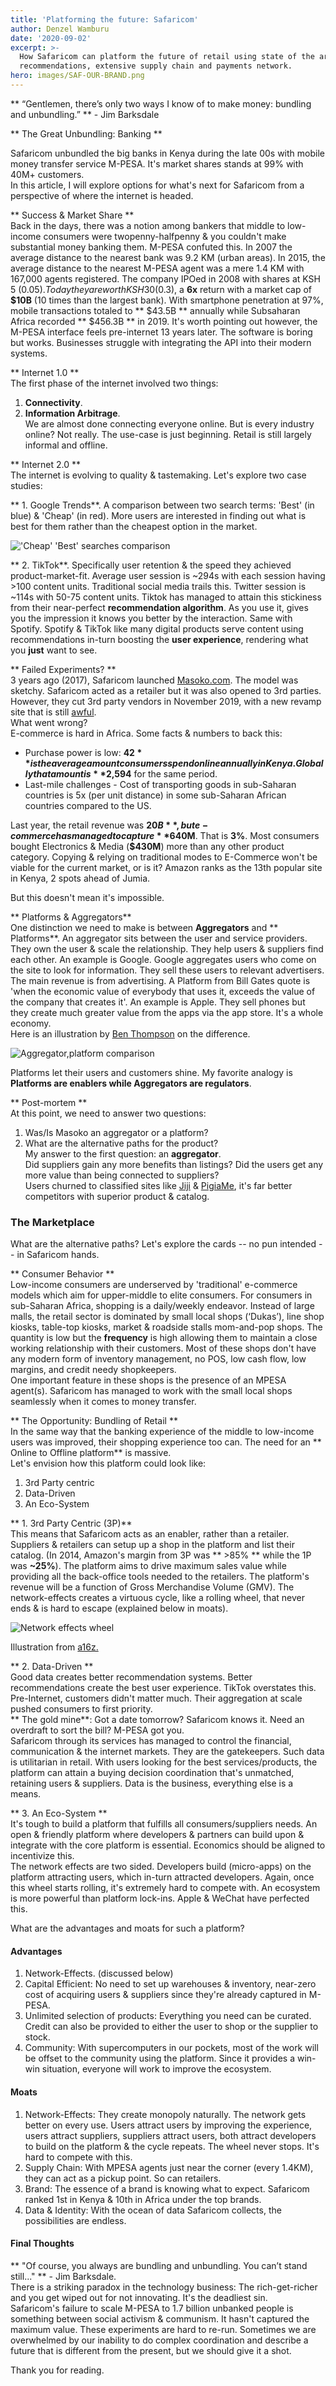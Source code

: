 ```yaml
---
title: 'Platforming the future: Safaricom'
author: Denzel Wamburu
date: '2020-09-02'
excerpt: >-
  How Safaricom can platform the future of retail using state of the art
  recommendations, extensive supply chain and payments network.
hero: images/SAF-OUR-BRAND.png
---
```


** “Gentlemen, there’s only two ways I know of to make money: bundling and unbundling.” ** - Jim Barksdale


** The Great Unbundling: Banking ** <br/>

Safaricom unbundled the big banks in Kenya during the late 00s with mobile money transfer service M-PESA. It's market shares stands at 99% with 40M+ customers.<br/>In this article, I will explore options for what's next for Safaricom from a perspective of where the internet is headed.

** Success & Market Share ** <br/>
Back in the days, there was a notion among bankers that middle to low-income consumers were twopenny-halfpenny & you couldn't make substantial money banking them. M-PESA confuted this. 
In 2007 the average distance to the nearest bank was 9.2 KM (urban areas). In 2015, the average distance to the nearest M-PESA agent was a mere 1.4 KM with 167,000 agents registered.
The company IPOed in 2008 with shares at KSH 5 ($0.05). Today they are worth KSH 30 ($0.3), a **6x** return with a market cap of **$10B** (10 times than the largest bank).
With smartphone penetration at 97%, mobile transactions totaled to ** $43.5B ** annually while  Subsaharan Africa recorded ** $456.3B ** in 2019.
It's worth pointing out however, the M-PESA interface feels pre-internet 13 years later. The software is boring but works. Businesses struggle with integrating the API into their modern systems.

** Internet 1.0 ** <br/>
The first phase of the internet involved two things: <br/>
1. **Connectivity**. <br/>
2. **Information Arbitrage**.<br/> We are almost done connecting everyone online. But is every industry online? Not really. The use-case is just beginning.
Retail is still largely informal and offline. 

** Internet 2.0 ** <br/>
The internet is evolving to quality & tastemaking.
Let's explore two case studies:

** 1. Google Trends**. A comparison between two search terms: 'Best' (in blue) & 'Cheap' (in red). More users are interested in finding out what is best for them rather than the cheapest option in the market.
<div className="Image__Small">
  <img src="./images/google_trends.png" alt="'Cheap' 'Best' searches comparison" />
</div>

** 2. TikTok**. Specifically user retention & the speed they achieved product-market-fit. Average user session is ~294s with each session having >100 content units. Traditional social media trails this. Twitter session is ~114s with 50-75 content units. 
Tiktok has managed to attain this stickiness from their near-perfect **recommendation algorithm**. As you use it, gives you the impression it knows you better by the interaction. Same with Spotify. Spotify & TikTok like many digital products serve content using recommendations in-turn boosting the **user experience**, rendering what you **just** want to see.

** Failed Experiments? ** <br/>
3 years ago (2017), Safaricom launched [Masoko.com](https://www.masoko.com/). The model was sketchy. Safaricom acted as a retailer but it was also opened to 3rd parties. However, they cut 3rd party vendors in November 2019, with a new revamp site that is still [awful](https://developers.google.com/speed/pagespeed/insights/?url=https%3A%2F%2Fwww.masoko.com%2F).<br/> What went wrong? <br/> E-commerce is hard in Africa. Some facts & numbers to back this:
- Purchase power is low: **$42** is the average amount consumers spend online annually in Kenya. Globally that amount is **$2,594** for the same period.
- Last-mile challenges - Cost of transporting goods in sub-Saharan countries is 5x (per unit distance) in some sub-Saharan African countries compared to the US.

Last year, the retail revenue was **$20B**, but e-commerce has managed to capture **$640M**. That is **3%**. Most consumers bought Electronics & Media (**$430M**) more than any other product category.
Copying & relying on traditional modes to E-Commerce won't be viable for the current market, or is it? Amazon ranks as the 13th popular site in Kenya, 2 spots ahead of Jumia.

But this doesn't mean it's impossible. 

** Platforms & Aggregators** <br/>
One distinction we need to make is between **Aggregators** and ** Platforms**. An aggregator sits between the user and service providers. They own the user & scale the relationship. They help users & suppliers find each other. An example is Google. Google aggregates users who come on the site to look for information. They sell these users to relevant advertisers. The main revenue is from advertising.
A Platform from Bill Gates quote is 'when the economic value of everybody that uses it, exceeds the value of the company that creates it'. 
An example is Apple. They sell phones but they create much greater value from the apps via the app store. It's a whole economy.<br/> Here is an illustration by <a href="https://stratechery.com/">Ben Thompson</a> on the difference.
<div className="Image__Small">
  <img src="./images/platform-vs-aggregator.jpg" alt="Aggregator,platform comparison" />
</div>

Platforms let their users and customers shine. My favorite analogy is **Platforms are enablers while Aggregators are regulators**.<br/>

** Post-mortem **<br/>
At this point, we need to answer two questions: <br/>
1. Was/Is Masoko an aggregator or a platform? <br/>
2. What are the alternative paths for the product? <br/>
My answer to the first question: an **aggregator**.<br/> Did suppliers gain any more benefits than listings? Did the users get any more value than being connected to suppliers? <br/> Users churned to classified sites like [Jiji](https://jiji.co.ke/) & [PigiaMe](https://www.pigiame.co.ke/), it's far better competitors with superior product & catalog. 

### The Marketplace <br/>
What are the alternative paths? 
Let's explore the cards -- no pun intended -- in Safaricom hands. 

** Consumer Behavior ** <br/>
Low-income consumers are underserved by 'traditional' e-commerce models which aim for upper-middle to elite consumers. For consumers in sub-Saharan Africa, shopping is a daily/weekly endeavor. Instead of large malls, the retail sector is dominated by small local shops (‘Dukas’), line shop kiosks, table-top kiosks, market & roadside stalls mom-and-pop shops. The quantity is low but the **frequency** is high allowing them to maintain a close working relationship with their customers. Most of these shops don't have any modern form of inventory management, no POS, low cash flow, low margins, and credit needy shopkeepers. <br/>
One important feature in these shops is the presence of an MPESA agent(s). Safaricom has managed to work with the small local shops seamlessly when it comes to money transfer. <br/>

** The Opportunity: Bundling of Retail ** <br/>
In the same way that the banking experience of the middle to low-income users was improved, their shopping experience too can. The need for an ** Online to Offline platform** is massive. <br/>
Let's envision how this platform could look like:

 1. 3rd Party centric
 2. Data-Driven
 3. An Eco-System

** 1. 3rd Party Centric (3P)** <br/>
This means that Safaricom acts as an enabler, rather than a retailer. Suppliers & retailers can setup up a shop in the platform and list their catalog. 
(In 2014, Amazon's margin from 3P was ** >85% ** while the 1P was **~25%**). The platform aims to drive maximum sales value while providing all the back-office tools needed to the retailers. 
The platform's revenue will be a function of Gross Merchandise Volume (GMV).
The network-effects creates a virtuous cycle, like a rolling wheel, that never ends & is hard to escape (explained below in moats).

<div className="Image__Small">
  <img src="./images/effects_wheel.png" alt="Network effects wheel" />
</div>

Illustration from <a href="https://a16z.com/">a16z.</a>


** 2. Data-Driven ** <br/>
Good data creates better recommendation systems. Better recommendations create the best user experience. TikTok overstates this. Pre-Internet, customers didn't matter much. Their aggregation at scale pushed consumers to first priority. <br/>
** The gold mine**:  Got a date tomorrow? Safaricom knows it. Need an overdraft to sort the bill? M-PESA got you.  <br/>
Safaricom through its services has managed to control the financial, communication & the internet markets. They are the gatekeepers. Such data is utilitarian in retail. With users looking for the best services/products, the platform can attain a buying decision coordination that's unmatched, retaining users & suppliers. Data is the business, everything else is a means.

** 3. An Eco-System ** <br/>
It's tough to build a platform that fulfills all consumers/suppliers needs. An open & friendly platform where developers & partners can build upon & integrate with the core platform is essential. Economics should be aligned to incentivize this.<br/> The network effects are two sided. Developers build (micro-apps) on the platform attracting users, which in-turn attracted developers. Again, once this wheel starts rolling, it's extremely hard to compete with. An ecosystem is more powerful than platform lock-ins. Apple & WeChat have perfected this.


What are the advantages and moats for such a platform?
#### Advantages
1. Network-Effects. (discussed below)
2. Capital Efficient: No need to set up warehouses & inventory, near-zero cost of acquiring users & suppliers since they're already captured in M-PESA.
3. Unlimited selection of products: Everything you need can be curated. Credit can also be provided to either the user to shop or the supplier to stock. 
4. Community: With supercomputers in our pockets, most of the work will be offset to the community using the platform. Since it provides a win-win situation, everyone will work to improve the ecosystem.

#### Moats
1. Network-Effects: They create monopoly naturally. The network gets better on every use. Users attract users by improving the experience, users attract suppliers, suppliers attract users, both attract developers to build on the platform & the cycle repeats. The wheel never stops. It's hard to compete with this.
2. Supply Chain: With MPESA agents just near the corner (every 1.4KM), they can act as a pickup point. So can retailers.
3. Brand: The essence of a brand is knowing what to expect. Safaricom ranked 1st in Kenya & 10th in Africa under the top brands. 
4. Data & Identity: With the ocean of data Safaricom collects, the possibilities are endless.

#### Final Thoughts
 ** "Of course, you always are bundling and unbundling. You can’t stand still..." ** - Jim Barksdale. <br/>
There is a striking paradox in the technology business: The rich-get-richer and you get wiped out for not innovating. It's the deadliest sin. <br/>Safaricom's failure to scale M-PESA to 1.7 billion unbanked people is something between social activism & communism. It hasn't captured the maximum value. These experiments are hard to re-run. 
Sometimes we are overwhelmed by our inability to do complex coordination and describe a future that is different from the present, but we should give it a shot.

Thank you for reading.